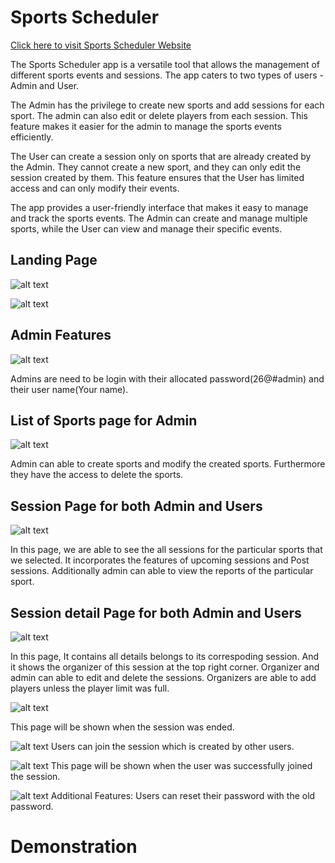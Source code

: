 
# Sports Scheduler

[Click here to visit Sports Scheduler Website](https://sports-scheduler-nodejs.onrender.com/)

The Sports Scheduler app is a versatile tool that allows the management of different sports events and sessions. The app caters to two types of users - Admin and User.

The Admin has the privilege to create new sports and add sessions for each sport. The admin can also edit or delete players from each session. This feature makes it easier for the admin to manage the sports events efficiently.

The User can create a session only on sports that are already created by the Admin. They cannot create a new sport, and they can only edit the session created by them. This feature ensures that the User has limited access and can only modify their events.

The app provides a user-friendly interface that makes it easy to manage and track the sports events. The Admin can create and manage multiple sports, while the User can view and manage their specific events.

## Landing Page

![alt text](https://raw.githubusercontent.com/SEENIVASANIT/Sports_scheduler_nodejs/main/Screenshots/Screenshot%20(105).png)

![alt text](https://raw.githubusercontent.com/SEENIVASANIT/Sports_scheduler_nodejs/main/Screenshots/Screenshot%20(106).png)

## Admin Features

![alt text](https://raw.githubusercontent.com/SEENIVASANIT/Sports_scheduler_nodejs/main/Screenshots/Screenshot%20(113).png)

Admins are need to be login with their allocated password(26@#admin) and their user name(Your name).

## List of Sports page for Admin

![alt text](https://raw.githubusercontent.com/SEENIVASANIT/Sports_scheduler_nodejs/main/Screenshots/Screenshot%20(107).png)


Admin can able to create sports and modify the created sports. Furthermore they have the access to delete the sports.

## Session Page for both Admin and Users

![alt text](https://raw.githubusercontent.com/SEENIVASANIT/Sports_scheduler_nodejs/main/Screenshots/Screenshot%20(108).png)

In this page, we are able to see the all sessions for the particular sports that we selected. It incorporates the features of upcoming sessions and Post sessions. Additionally admin can able to view the reports of the particular sport.

## Session detail Page for both Admin and Users

![alt text](https://raw.githubusercontent.com/SEENIVASANIT/Sports_scheduler_nodejs/main/Screenshots/Screenshot%20(110).png)

In this page, It contains all details belongs to its correspoding session. And it shows the organizer of this session at the top right corner. Organizer and admin can able to edit and delete the sessions. Organizers are able to add players unless the player limit was full.

![alt text](https://raw.githubusercontent.com/SEENIVASANIT/Sports_scheduler_nodejs/main/Screenshots/Screenshot%20(115).png)

This page will be shown when the session was ended.


![alt text](https://raw.githubusercontent.com/SEENIVASANIT/Sports_scheduler_nodejs/main/Screenshots/Screenshot%20(111).png)
Users can join the session which is created by other users.


![alt text](https://raw.githubusercontent.com/SEENIVASANIT/Sports_scheduler_nodejs/main/Screenshots/Screenshot%20(112).png)
This page will be shown when the user was successfully joined the session.


![alt text](https://raw.githubusercontent.com/SEENIVASANIT/Sports_scheduler_nodejs/main/Screenshots/Screenshot%20(120).png)
Additional Features: Users can reset their password with the old password.

# Demonstration

